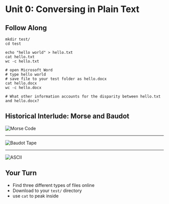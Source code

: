 # Unit 0: Conversing in Plain Text

## Follow Along

```
mkdir test/
cd test

echo "hello world" > hello.txt
cat hello.txt
wc -c hello.txt

# open Microsoft Word
# type hello world
# save file to your test folder as hello.docx
cat hello.docx
wc -c hello.docx

# What other information accounts for the disparity between hello.txt and hello.docx?
```

## Historical Interlude: Morse and Baudot


![Morse Code](https://beckchris.files.wordpress.com/2013/11/americanmorsechart.jpg)

---

![Baudot Tape](http://www.clivemaxfield.com/diycalculator/imgs/qkbd-fig3.gif)

---

![ASCII](https://raw.githubusercontent.com/dh-notes/dhnotes/master/images/ascii.jpg)
## Your Turn

- Find three different types of files online
- Download to your `test/` directory
- use `cat` to peak inside
